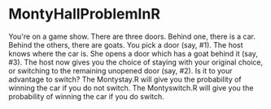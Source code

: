 # MontyHallProblemInR

You're on a game show. There are three doors.
Behind one, there is a car.
Behind the others, there are goats.
You pick a door (say, #1). The host knows where the car is. She
opens a door which has a goat behind it (say, #3).
The host now gives you the choice of staying with your original
choice, or switching to the remaining unopened door (say, #2).
Is it to your advantage to switch? 
The Montystay.R will give you the probability of winning the car if you do not switch.
The Montyswitch.R will give you the probability of winning the car if you do switch.
